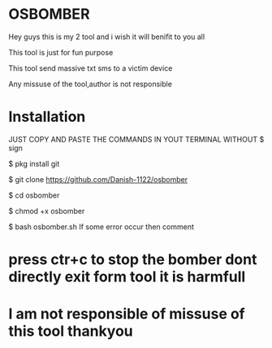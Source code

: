 # OSBOMBER
 Hey guys this is my 2 tool and i wish it will benifit to you all 

 This tool is just for fun purpose
 
This tool send massive txt sms to a victim device 

 Any missuse of the tool,author is not responsible 

# Installation 

JUST COPY AND PASTE THE COMMANDS IN YOUT TERMINAL WITHOUT $ sign

$ pkg install git  

$ git clone https://github.com/Danish-1122/osbomber
 
$ cd osbomber

$ chmod +x osbomber

$ bash osbomber.sh
If some error occur then comment
# press ctr+c to stop the bomber dont directly exit form tool it is harmfull

# I am not responsible of missuse of this tool thankyou
